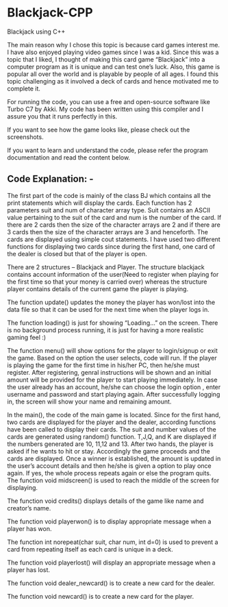 # Blackjack-CPP
Blackjack using C++

The main reason why I chose this topic is because card games interest me. I have also enjoyed playing video games since I was a kid. Since this was a topic that I liked, I thought of making this card game “Blackjack” into a computer program as it is unique and can test one’s luck. Also, this game is popular all over the world and is playable by people of all ages. I found this topic challenging as it involved a deck of cards and hence motivated me to complete it.

For running the code, you can use a free and open-source software like Turbo C7 by Akki. My code has been written using this compiler and I assure you that it runs perfectly in this.

If you want to see how the game looks like, please check out the screenshots.

If you want to learn and understand the code, please refer the program documentation and read the content below.

## Code Explanation: -

The first part of the code is mainly of the class BJ which contains all the print statements which will display the cards. Each function has 2 parameters suit and num of character array type. Suit contains an ASCII value pertaining to the suit of the card and num is the number of the card. If there are 2 cards then the size of the character arrays are 2 and if there are 3 cards then the size of the character arrays are 3 and henceforth. The cards are displayed using simple cout statements. I have used two different functions for displaying two cards since during the first hand, one card of the dealer is closed but that of the player is open.

There are 2 structures – Blackjack and Player. The structure blackjack contains account information of the user(Need to register when playing for the first time so that your money is carried over) whereas the structure player contains details of the current game the player is playing.

The function update() updates the money the player has won/lost into the data file so that it can be used for the next time when the player logs in.

The function loading() is just for showing “Loading…” on the screen. There is no background process running, it is just for having a more realistic gaming feel :)

The function menu() will show options for the player to login/signup or exit the game. Based on the option the user selects, code will run. If the player is playing the game for the first time in his/her PC, then he/she must register. After registering, genral instructions will be shown and an initial amount will be provided for the player to start playing immediately. In case the user already has an account, he/she can choose the login option , enter username and password and start playing again. After successfully logging in, the screen will show your name and remaining amount.

In the main(), the code of the main game is located. Since for the first hand, two cards are displayed for the player and the dealer, according functions have been called to display their cards. The suit and number values of the cards are generated using random() function. T,J,Q, and K are displayed if the numbers generated are 10, 11,12 and 13. After two hands, the player is asked if he wants to hit or stay. Accordingly the game proceeds and the cards are displayed. Once a winner is established, the amount is updated in the user’s account details and then he/she is given a option to play once again. If yes, the whole process repeats again or else the program quits. 
The function void midscreen() is used to reach the middle of the screen for displaying.

The function void credits() displays details of the game like name and creator’s name.

The function void playerwon() is to display appropriate message when a player has won.

The function int norepeat(char suit, char num, int d=0) is used to prevent a card from repeating itself as each card is unique in a deck.

The function void playerlost() will display an appropriate message when a player has lost.

 The function void dealer_newcard() is to create a new card for the dealer.
 
The function void newcard() is to create a new card for the player.
